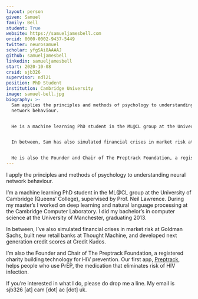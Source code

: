 ```yaml
---
layout: person
given: Samuel
family: Bell
student: True
website: https://samueljamesbell.com
orcid: 0000-0002-9437-5449
twitter: neurosamuel
scholar: yfgSAi8AAAAJ
github: samueljamesbell
linkedin: samueljamesbell
start: 2020-10-08
crsid: sjb326
supervisor: ndl21
position: PhD Student
institution: Cambridge University
image: samuel-bell.jpg
biography: >-
  Sam applies the principles and methods of psychology to understanding neural
  network behaviour.


  He is a machine learning PhD student in the ML@CL group at the University of Cambridge (Queens’ College), supervised by Prof. Neil Lawrence. During his master’s he worked on deep learning and natural language processing at the Cambridge Computer Laboratory. He did my bachelor’s in computer science at the University of Manchester, graduating 2013.


  In between, Sam has also simulated financial crises in market risk at Goldman Sachs, built new retail banks at Thought Machine, and developed next generation credit scores at Credit Kudos.


  He is also the Founder and Chair of The Preptrack Foundation, a registered charity building technology for HIV prevention. Their first app, [Preptrack](https://preptrack.co.uk/), helps people who use PrEP, the medication that eliminates risk of HIV infection.
---
```


I apply the principles and methods of psychology to understanding neural network behaviour.

I’m a machine learning PhD student in the ML@CL group at the University of Cambridge (Queens’ College), supervised by Prof. Neil Lawrence. During my master’s I worked on deep learning and natural language processing at the Cambridge Computer Laboratory. I did my bachelor’s in computer science at the University of Manchester, graduating 2013.

In between, I’ve also simulated financial crises in market risk at Goldman Sachs, built new retail banks at Thought Machine, and developed next generation credit scores at Credit Kudos.

I’m also the Founder and Chair of The Preptrack Foundation, a registered charity building technology for HIV prevention. Our first app, [Preptrack](https://preptrack.co.uk/), helps people who use PrEP, the medication that eliminates risk of HIV infection.

If you’re interested in what I do, please do drop me a line. My email is sjb326 [at] cam [dot] ac [dot] uk.
